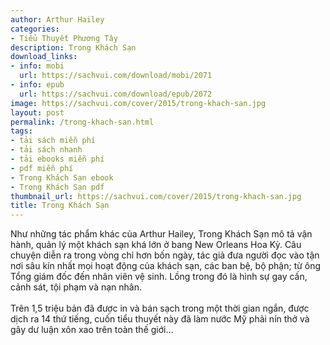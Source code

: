 ```yaml
---
author: Arthur Hailey
categories:
- Tiểu Thuyết Phương Tây
description: Trong Khách Sạn
download_links:
- info: mobi
  url: https://sachvui.com/download/mobi/2071
- info: epub
  url: https://sachvui.com/download/epub/2072
image: https://sachvui.com/cover/2015/trong-khach-san.jpg
layout: post
permalink: /trong-khach-san.html
tags:
- tải sách miễn phí
- tải sách nhanh
- tải ebooks miễn phí
- pdf miễn phí
- Trong Khách Sạn ebook
- Trong Khách Sạn pdf
thumbnail_url: https://sachvui.com/cover/2015/trong-khach-san.jpg
title: Trong Khách Sạn
---
```


 <div class="item-desc text-justify"> <p>Như những tác phẩm khác của Arthur Hailey, Trong Khách Sạn mô tả vận hành, quản lý một khách sạn khá lớn ở bang New Orleans Hoa Kỳ. Câu chuyện diễn ra trong vòng chỉ hơn bốn ngày, tác giả đưa người đọc vào tận nơi sâu kín nhất mọi hoạt động của khách sạn, các ban bệ, bộ phận; từ ông Tổng giám đốc đến nhân viên vệ sinh. Lồng trong đó là hình sự gay cấn, cảnh sát, tội phạm và nạn nhân.<br><br>Trên 1,5 triệu bản đã được in và bán sạch trong một thời gian ngắn, được dịch ra 14 thứ tiếng, cuốn tiểu thuyết này đã làm nước Mỹ phải nín thở và gây dư luận xôn xao trên toàn thế giới…<br> </p> </div>